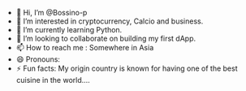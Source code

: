 - 👋 Hi, I’m @Bossino-p
- 👀 I’m interested in cryptocurrency, Calcio and business.
- 🌱 I’m currently learning Python.
- 💞️ I’m looking to collaborate on building my first dApp.
- 📫 How to reach me : Somewhere in Asia
- 😄 Pronouns: 
- ⚡ Fun facts: My origin country is known for having one of the best cuisine in the world....

<!---
Bossino-p/Bossino-p is a ✨ special ✨ repository because its `README.md` (this file) appears on your GitHub profile.
You can click the Preview link to take a look at your changes.
--->
